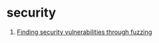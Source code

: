 # security

1. [Finding security vulnerabilities through fuzzing](http://fuzzing.in/codelabs/finding_security_vulnerabilities/index.html#0)
